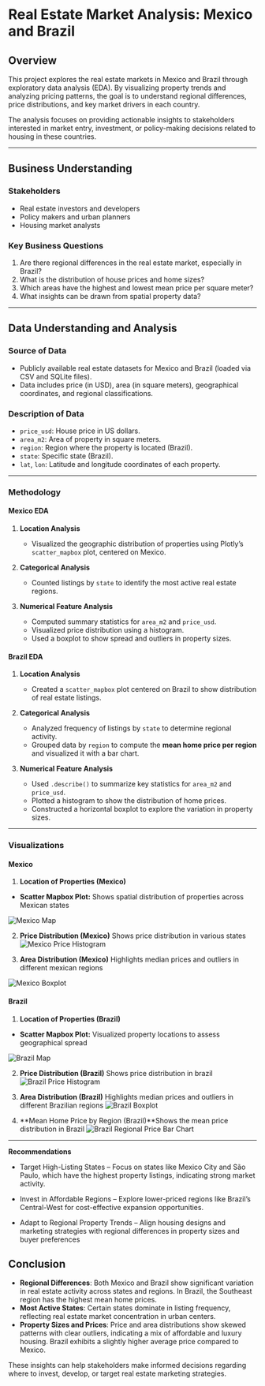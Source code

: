 # Real Estate Market Analysis: Mexico and Brazil

## Overview

This project explores the real estate markets in Mexico and Brazil through exploratory data analysis (EDA). By visualizing property trends and analyzing pricing patterns, the goal is to understand regional differences, price distributions, and key market drivers in each country.

The analysis focuses on providing actionable insights to stakeholders interested in market entry, investment, or policy-making decisions related to housing in these countries.

---

## Business Understanding

### Stakeholders
- Real estate investors and developers
- Policy makers and urban planners
- Housing market analysts

### Key Business Questions
1. Are there regional differences in the real estate market, especially in Brazil?
2. What is the distribution of house prices and home sizes?
3. Which areas have the highest and lowest mean price per square meter?
4. What insights can be drawn from spatial property data?

---

## Data Understanding and Analysis

### Source of Data
- Publicly available real estate datasets for Mexico and Brazil (loaded via CSV and SQLite files).
- Data includes price (in USD), area (in square meters), geographical coordinates, and regional classifications.

### Description of Data
- `price_usd`: House price in US dollars.
- `area_m2`: Area of property in square meters.
- `region`: Region where the property is located (Brazil).
- `state`: Specific state (Brazil).
- `lat`, `lon`: Latitude and longitude coordinates of each property.

---

### Methodology

#### **Mexico EDA**
1. **Location Analysis**  
   - Visualized the geographic distribution of properties using Plotly’s `scatter_mapbox` plot, centered on Mexico.

2. **Categorical Analysis**  
   - Counted listings by `state` to identify the most active real estate regions.

3. **Numerical Feature Analysis**  
   - Computed summary statistics for `area_m2` and `price_usd`.
   - Visualized price distribution using a histogram.
   - Used a boxplot to show spread and outliers in property sizes.

#### **Brazil EDA**
1. **Location Analysis**  
   - Created a `scatter_mapbox` plot centered on Brazil to show distribution of real estate listings.

2. **Categorical Analysis**  
   - Analyzed frequency of listings by `state` to determine regional activity.
   - Grouped data by `region` to compute the **mean home price per region** and visualized it with a bar chart.

3. **Numerical Feature Analysis**  
   - Used `.describe()` to summarize key statistics for `area_m2` and `price_usd`.
   - Plotted a histogram to show the distribution of home prices.
   - Constructed a horizontal boxplot to explore the variation in property sizes.

---

### Visualizations

#### **Mexico**

1. **Location of Properties (Mexico)**  
- **Scatter Mapbox Plot:** Shows spatial distribution of properties across Mexican states
   
![Mexico Map](https://github.com/Harriet-ngomo/Real-estate-analysis-mexico-brazil/blob/319ca34e5748fcbfe34b71cdbeadaf90a6a611ba/data/images/Mexico/Scatter_map%20mexico.png)

2. **Price Distribution (Mexico)**  Shows price distribution  in various states
![Mexico Price Histogram](https://github.com/Harriet-ngomo/Real-estate-analysis-mexico-brazil/blob/319ca34e5748fcbfe34b71cdbeadaf90a6a611ba/data/images/Mexico/Price%20distribution%20in%20mexico.png)

3. **Area Distribution (Mexico)**   Highlights median prices and outliers in different mexican regions
  
![Mexico Boxplot](https://github.com/Harriet-ngomo/Real-estate-analysis-mexico-brazil/blob/319ca34e5748fcbfe34b71cdbeadaf90a6a611ba/data/images/Mexico/Home%20price%20distribution.png)

#### **Brazil**

1. **Location of Properties (Brazil)**  
- **Scatter Mapbox Plot:** Visualized property locations to assess geographical spread
  
![Brazil Map](https://github.com/Harriet-ngomo/Real-estate-analysis-mexico-brazil/blob/319ca34e5748fcbfe34b71cdbeadaf90a6a611ba/data/images/Brazil/Brazil%20map.png)

2. **Price Distribution (Brazil)**  Shows price distribution in brazil
![Brazil Price Histogram](https://github.com/Harriet-ngomo/Real-estate-analysis-mexico-brazil/blob/319ca34e5748fcbfe34b71cdbeadaf90a6a611ba/data/images/Brazil/Home%20Price%20histogram.png)

3. **Area Distribution (Brazil)**  Highlights median prices and outliers in different Brazilian regions
![Brazil Boxplot](https://github.com/Harriet-ngomo/Real-estate-analysis-mexico-brazil/blob/319ca34e5748fcbfe34b71cdbeadaf90a6a611ba/data/images/Brazil/Brazil%20Box%20plot.png)

4. **Mean Home Price by Region (Brazil)**Shows the mean price distribution in Brazil
![Brazil Regional Price Bar Chart](https://github.com/Harriet-ngomo/Real-estate-analysis-mexico-brazil/blob/319ca34e5748fcbfe34b71cdbeadaf90a6a611ba/data/images/Brazil/Brazil%20regional%20Bar.png)

---
**Recommendations**
- Target High-Listing States – Focus on states like Mexico City and São Paulo, which have the highest property listings, indicating strong market activity.

- Invest in Affordable Regions – Explore lower-priced regions like Brazil’s Central-West for cost-effective expansion opportunities.

- Adapt to Regional Property Trends – Align housing designs and marketing strategies with regional differences in property sizes and buyer preferences


## Conclusion

- **Regional Differences**: Both Mexico and Brazil show significant variation in real estate activity across states and regions. In Brazil, the Southeast region has the highest mean home prices.
- **Most Active States**: Certain states dominate in listing frequency, reflecting real estate market concentration in urban centers.
- **Property Sizes and Prices**: Price and area distributions show skewed patterns with clear outliers, indicating a mix of affordable and luxury housing. Brazil exhibits a slightly higher average price compared to Mexico.

These insights can help stakeholders make informed decisions regarding where to invest, develop, or target real estate marketing strategies.

